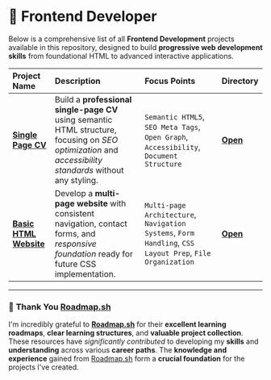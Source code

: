 # 📂 Frontend Developer

Below is a comprehensive list of all **Frontend Development** projects available in this repository, designed to build **progressive web development skills** from foundational HTML to advanced interactive applications.

| Project Name | Description | Focus Points | Directory |
| :------------------------- | :------------------------------------------------- | :--------------------------------------------  | :---------------------- |
| [**Single Page CV**](https://roadmap.sh/projects/single-page-cv) | Build a **professional single-page CV** using semantic HTML structure, focusing on *SEO optimization* and *accessibility standards* without any styling. | `Semantic HTML5`, `SEO Meta Tags`, `Open Graph`, `Accessibility`, `Document Structure` | [**Open**](./01-single-page-cv/) |
| [**Basic HTML Website**](https://roadmap.sh/projects/basic-html-website) | Develop a **multi-page website** with consistent navigation, contact forms, and *responsive foundation* ready for future CSS implementation. | `Multi-page Architecture`, `Navigation Systems`, `Form Handling`, `CSS Layout Prep`, `File Organization` | [**Open**](./02-basic-html-website/) |

--- 

### 🙏 **Thank You [Roadmap.sh](https://roadmap.sh/)**

I'm incredibly grateful to [**Roadmap.sh**](https://roadmap.sh/) for their **excellent learning roadmaps**, **clear learning structures**, and **valuable project collection**. These resources have *significantly contributed* to developing my **skills** and **understanding** across various **career paths**. The **knowledge and experience** gained from [Roadmap.sh](https://roadmap.sh/) form a **crucial foundation** for the projects I've created.